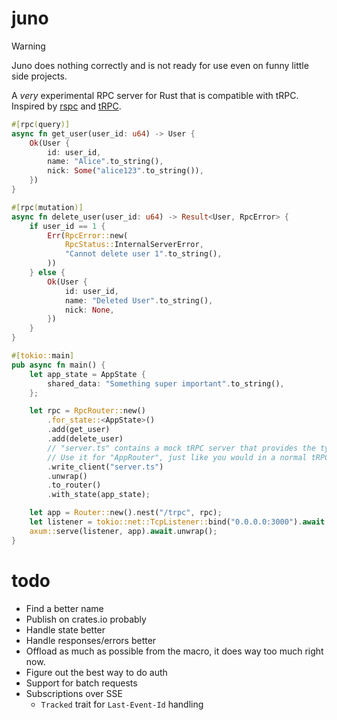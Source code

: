 # juno

> [!WARNING]
> Juno does nothing correctly and is not ready for use even on funny little side projects.

A *very* experimental RPC server for Rust that is compatible with tRPC.
Inspired by [rspc](https://github.com/specta-rs/rspc) and [tRPC](https://trpc.io/).

```rs
#[rpc(query)]
async fn get_user(user_id: u64) -> User {
    Ok(User {
        id: user_id,
        name: "Alice".to_string(),
        nick: Some("alice123".to_string()),
    })
}

#[rpc(mutation)]
async fn delete_user(user_id: u64) -> Result<User, RpcError> {
    if user_id == 1 {
        Err(RpcError::new(
            RpcStatus::InternalServerError,
            "Cannot delete user 1".to_string(),
        ))
    } else {
        Ok(User {
            id: user_id,
            name: "Deleted User".to_string(),
            nick: None,
        })
    }
}

#[tokio::main]
pub async fn main() {
    let app_state = AppState {
        shared_data: "Something super important".to_string(),
    };

    let rpc = RpcRouter::new()
        .for_state::<AppState>()
        .add(get_user)
        .add(delete_user)
        // "server.ts" contains a mock tRPC server that provides the types for the API.
        // Use it for "AppRouter", just like you would in a normal tRPC server.
        .write_client("server.ts")
        .unwrap()
        .to_router()
        .with_state(app_state);

    let app = Router::new().nest("/trpc", rpc);
    let listener = tokio::net::TcpListener::bind("0.0.0.0:3000").await.unwrap();
    axum::serve(listener, app).await.unwrap();
}

```

# todo

- Find a better name
- Publish on crates.io probably
- Handle state better
- Handle responses/errors better
- Offload as much as possible from the macro, it does way too much right now.
- Figure out the best way to do auth
- Support for batch requests
- Subscriptions over SSE
  - `Tracked` trait for `Last-Event-Id` handling